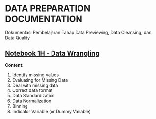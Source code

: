 # DATA PREPARATION DOCUMENTATION
Dokumentasi Pembelajaran Tahap Data Previewing, Data Cleansing, dan Data Quality


## [Notebook 1H - Data Wrangling](https://github.com/dikoharyadhanto/Data-Preparation-Documentation/blob/80de24b5c9df7c9ed4a91a2d8a8ccad031bda146/%232_data-wrangling.ipynb)

**Content:**

1. Identify missing values
2. Evaluating for Missing Data
3. Deal with missing data
4. Correct data format
5. Data Standardization
6. Data Normalization
7. Binning
8. Indicator Variable (or Dummy Variable)
